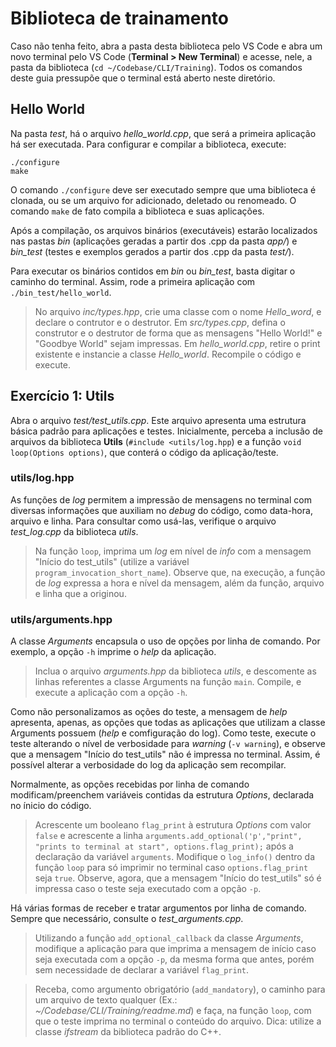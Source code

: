 # Biblioteca de trainamento
Caso não tenha feito, abra a pasta desta biblioteca pelo VS Code e abra um novo terminal pelo VS Code (**Terminal > New Terminal**) e acesse, nele, a pasta da biblioteca (`cd ~/Codebase/CLI/Training`). Todos os comandos deste guia pressupõe que o terminal está aberto neste diretório.

## Hello World
Na pasta *test*, há o arquivo *hello_world.cpp*, que será a primeira aplicação há ser executada. Para configurar e compilar a biblioteca, execute:

```
./configure
make
```

O comando `./configure` deve ser executado sempre que uma biblioteca é clonada, ou se um arquivo for adicionado, deletado ou renomeado. O comando `make` de fato compila a biblioteca e suas aplicações.

Após a compilação, os arquivos binários (executáveis) estarão localizados nas pastas *bin* (aplicações geradas a partir dos .cpp da pasta *app/*) e *bin_test* (testes e exemplos gerados a partir dos .cpp da pasta *test/*). 

Para executar os binários contidos em *bin* ou *bin_test*, basta digitar o caminho do terminal. Assim, rode a primeira aplicação com `./bin_test/hello_world`.

>No arquivo *inc/types.hpp*, crie uma classe com o nome *Hello_word*, e declare o contrutor e o destrutor. Em *src/types.cpp*, defina o construtor e o destrutor de forma que as mensagens "Hello World!" e "Goodbye World" sejam impressas. Em *hello_world.cpp*, retire o print existente e instancie a classe *Hello_world*. Recompile o código e execute.

## Exercício 1: Utils
Abra o arquivo *test/test_utils.cpp*. Este arquivo apresenta uma estrutura básica padrão para aplicações e testes. Inicialmente, perceba a inclusão de arquivos da biblioteca **Utils** (`#include <utils/log.hpp`) e a função `void loop(Options options)`, que conterá o código da aplicação/teste.

### utils/log.hpp
As funções de *log* permitem a impressão de mensagens no terminal com diversas informações que auxiliam no *debug* do código, como data-hora, arquivo e linha. Para consultar como usá-las, verifique o arquivo *test_log.cpp* da biblioteca *utils*.
>Na função `loop`, imprima um *log* em nível de *info* com a mensagem "Início do test_utils" (utilize a variável `program_invocation_short_name`). Observe que, na execução, a função de *log* expressa a hora e nível da mensagem, além da função, arquivo e linha que a originou.

### utils/arguments.hpp
A classe *Arguments* encapsula o uso de opções por linha de comando. Por exemplo, a opção `-h` imprime o *help* da aplicação.
>Inclua o arquivo *arguments.hpp* da biblioteca *utils*, e descomente as linhas referentes a classe Arguments na função `main`. Compile, e execute a aplicação com a opção `-h`.

Como não personalizamos as oções do teste, a mensagem de *help* apresenta, apenas, as opções que todas as aplicações que utilizam a classe Arguments possuem (*help* e comfiguração do log). Como teste, execute o teste alterando o nível de verbosidade para *warning* (`-v warning`), e observe que a mensagem "Início do test_utils" não é impressa no terminal. Assim, é possível alterar a verbosidade do log da aplicação sem recompilar.

Normalmente, as opções recebidas por linha de comando modificam/preenchem variáveis contidas da estrutura *Options*, declarada no ínicio do código.
>Acrescente um booleano `flag_print` à estrutura *Options* com valor `false` e acrescente a linha `arguments.add_optional('p',"print", "prints to terminal at start", options.flag_print);` após a declaração da variável `arguments`. Modifique o `log_info()` dentro da função `loop` para só imprimir no terminal caso `options.flag_print` seja `true`. Observe, agora, que a mensagem "Início do test_utils" só é impressa caso o teste seja executado com a opção `-p`.

Há várias formas de receber e tratar argumentos por linha de comando. Sempre que necessário, consulte o *test_arguments.cpp*.
>Utilizando a função `add_optional_callback` da classe *Arguments*, modifique a aplicação para que imprima a mensagem de início caso seja executada com a opção `-p`, da mesma forma que antes, porém sem necessidade de declarar a variável `flag_print`.

>Receba, como argumento obrigatório (`add_mandatory`), o caminho para um arquivo de texto qualquer (Ex.: *~/Codebase/CLI/Training/readme.md*) e faça, na função `loop`, com que o teste imprima no terminal o conteúdo do arquivo. Dica: utilize a classe *ifstream* da biblioteca padrão do C++.
